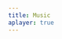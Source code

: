 ```yaml
---
title: Music
aplayer: true
---
```


<div id="aplayer-oSEOhviA" class="aplayer aplayer-tag-marker meting-tag-marker" data-id="329726040" data-server="netease" data-type="playlist" data-mode="random" data-autoplay="true" data-listmaxheight="340px" data-preload="auto" data-theme="#e3f2f5" data-volume="0.4" mutex="true" data-listfolded="true" data-listmaxwide="240"></div>
